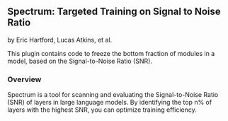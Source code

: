 ## Spectrum: Targeted Training on Signal to Noise Ratio

by Eric Hartford, Lucas Atkins, et al.

This plugin contains code to freeze the bottom fraction of modules in a model, based on the Signal-to-Noise Ratio (SNR).

### Overview

Spectrum is a tool for scanning and evaluating the Signal-to-Noise Ratio (SNR) of layers in large language models.
By identifying the top n% of layers with the highest SNR, you can optimize training efficiency.
